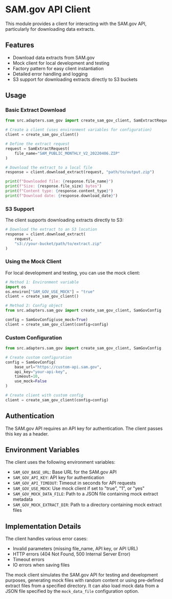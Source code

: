 # SAM.gov API Client

This module provides a client for interacting with the SAM.gov API, particularly for downloading data extracts.

## Features

- Download data extracts from SAM.gov
- Mock client for local development and testing
- Factory pattern for easy client instantiation
- Detailed error handling and logging
- S3 support for downloading extracts directly to S3 buckets

## Usage

### Basic Extract Download

```python
from src.adapters.sam_gov import create_sam_gov_client, SamExtractRequest

# Create a client (uses environment variables for configuration)
client = create_sam_gov_client()

# Define the extract request
request = SamExtractRequest(
    file_name="SAM_PUBLIC_MONTHLY_V2_20220406.ZIP"
)

# Download the extract to a local file
response = client.download_extract(request, "path/to/output.zip")

print(f"Downloaded file: {response.file_name}")
print(f"Size: {response.file_size} bytes")
print(f"Content type: {response.content_type}")
print(f"Download date: {response.download_date}")
```

### S3 Support

The client supports downloading extracts directly to S3:

```python
# Download the extract to an S3 location
response = client.download_extract(
    request, 
    "s3://your-bucket/path/to/extract.zip"
)
```

### Using the Mock Client

For local development and testing, you can use the mock client:

```python
# Method 1: Environment variable
import os
os.environ["SAM_GOV_USE_MOCK"] = "true"
client = create_sam_gov_client()

# Method 2: Config object
from src.adapters.sam_gov import create_sam_gov_client, SamGovConfig

config = SamGovConfig(use_mock=True)
client = create_sam_gov_client(config=config)
```

### Custom Configuration

```python
from src.adapters.sam_gov import create_sam_gov_client, SamGovConfig

# Create custom configuration
config = SamGovConfig(
    base_url="https://custom-api.sam.gov",
    api_key="your-api-key",
    timeout=10,
    use_mock=False
)

# Create client with custom config
client = create_sam_gov_client(config=config)
```

## Authentication

The SAM.gov API requires an API key for authentication. The client passes this key as a header.

## Environment Variables

The client uses the following environment variables:

- `SAM_GOV_BASE_URL`: Base URL for the SAM.gov API
- `SAM_GOV_API_KEY`: API key for authentication
- `SAM_GOV_API_TIMEOUT`: Timeout in seconds for API requests
- `SAM_GOV_USE_MOCK`: Use mock client if set to "true", "1", or "yes"
- `SAM_GOV_MOCK_DATA_FILE`: Path to a JSON file containing mock extract metadata
- `SAM_GOV_MOCK_EXTRACT_DIR`: Path to a directory containing mock extract files

## Implementation Details

The client handles various error cases:
- Invalid parameters (missing file_name, API key, or API URL)
- HTTP errors (404 Not Found, 500 Internal Server Error)
- Timeout errors
- IO errors when saving files

The mock client simulates the SAM.gov API for testing and development purposes, generating mock files with random content or using pre-defined extract files from a specified directory. It can also load mock data from a JSON file specified by the `mock_data_file` configuration option. 